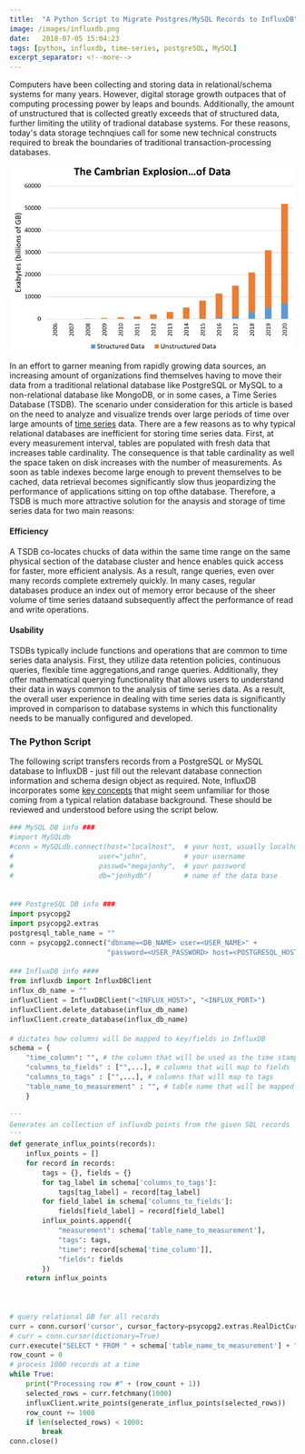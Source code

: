 ```yaml
--- 
title:  "A Python Script to Migrate Postgres/MySQL Records to InfluxDB"
image: /images/influxdb.png
date:   2018-07-05 15:04:23
tags: [python, influxdb, time-series, postgreSQL, MySQL]
excerpt_separator: <!--more-->
---
```

Computers have been collecting and storing data in relational/schema systems for many years. However, digital storage growth outpaces that of computing processing power by leaps and bounds. Additionally, the amount of unstructured that is collected greatly exceeds that of structured data, further limiting the utility of tradional database systems. For these reasons, today's data storage technqiues call for some new technical constructs required to break the boundaries of traditional transaction-processing databases.
<!--more-->

<img src="/images/data-explosion.jpg" alt="drawing" width="600px"/>

In an effort to garner meaning from rapidly growing data sources, an increasing amount of organizations find themselves having to move their data from a traditional relational database like PostgreSQL or MySQL to a non-relational database like MongoDB, or in some cases, a Time Series Database (TSDB). The scenario under consideration for this article is based on the need to analyze and visualize trends over large periods of time over large amounts of [time series](https://en.wikipedia.org/wiki/Time_series#Panel_data) data. There are a few reasons as to why typical relational databases are inefficient for storing time series data. First, at every measurement interval, tables are populated with fresh data that increases table cardinality. The consequence is that table cardinality as well the space taken on disk increases with the number of measurements. As soon as table indexes become large enough to prevent themselves to be cached, data retrieval becomes significantly slow thus jeopardizing the performance of applications sitting on top ofthe database. Therefore, a TSDB is much more attractive solution for the anaysis and storage of time series data for two main reasons:

#### Efficiency

A TSDB co-locates chucks of data within the same time range on the same physical section of the database cluster and hence enables quick access for faster, more efficient analysis. As a result, range queries, even over many records complete extremely quickly.  In many cases, regular databases produce an index out of memory error because of the sheer volume of time series dataand subsequently affect the performance of read and write operations.

#### Usability

TSDBs typically include functions and operations that are common to time series data analysis. First, they utilize data retention policies, continuous queries, flexible time aggregations,and range queries.  Additionally, they offer mathematical querying functionality that allows users to understand their data in ways common to the analysis of time series data. As a result, the overall user experience in dealing with time series data is significantly improved in comparison to database systems in which this functionality needs to be manually configured and developed.

### The Python Script

The following script transfers records from a PostgreSQL or MySQL database to InfluxDB - just fill out the relevant database connection information and schema design object as required. Note, InfluxDB incorporates some [key concepts](https://docs.influxdata.com/influxdb/v1.5/concepts/key_concepts/) that might seem unfamiliar for those coming from a typical relation database background. These should be reviewed and understood before using the script below. 

```python
### MySQL DB info ###
#import MySQLdb
#conn = MySQLdb.connect(host="localhost",  # your host, usually localhost
#                     user="john",         # your username
#                     passwd="megajonhy",  # your password
#                     db="jonhydb")        # name of the data base


### PostgreSQL DB info ###
import psycopg2
import psycopg2.extras
postgresql_table_name = ""
conn = psycopg2.connect("dbname=<DB_NAME> user=<USER_NAME>" +
                        "password=<USER_PASSWORD> host=<POSTGRESQL_HOST>")

### InfluxDB info ####
from influxdb import InfluxDBClient
influx_db_name = ""
influxClient = InfluxDBClient("<INFLUX_HOST>", "<INFLUX_PORT>")
influxClient.delete_database(influx_db_name)
influxClient.create_database(influx_db_name)

# dictates how columns will be mapped to key/fields in InfluxDB
schema = {
    "time_column": "", # the column that will be used as the time stamp in influx
    "columns_to_fields" : ["",...], # columns that will map to fields 
    "columns_to_tags" : ["",...], # columns that will map to tags
    "table_name_to_measurement" : "", # table name that will be mapped to measurement
    }

'''
Generates an collection of influxdb points from the given SQL records
'''
def generate_influx_points(records):
    influx_points = []
    for record in records:
        tags = {}, fields = {}
        for tag_label in schema['columns_to_tags']:
            tags[tag_label] = record[tag_label]
        for field_label in schema['columns_to_fields']:
            fields[field_label] = record[field_label]
        influx_points.append({
            "measurement": schema['table_name_to_measurement'],
            "tags": tags,
            "time": record[schema['time_column']],
            "fields": fields
        })
    return influx_points



# query relational DB for all records
curr = conn.cursor('cursor', cursor_factory=psycopg2.extras.RealDictCursor)
# curr = conn.cursor(dictionary=True)
curr.execute("SELECT * FROM " + schema['table_name_to_measurement'] + "ORDER BY " + schema['column_to_time'] + " DESC;")
row_count = 0
# process 1000 records at a time
while True:
    print("Processing row #" + (row_count + 1))
    selected_rows = curr.fetchmany(1000)
    influxClient.write_points(generate_influx_points(selected_rows))
    row_count += 1000
    if len(selected_rows) < 1000:
        break
conn.close()
```
